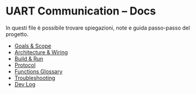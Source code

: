 # UART Communication – Docs

In questi file è possibile trovare 
spiegazioni, note e guida passo-passo del progetto.

- [Goals & Scope](goals_and_scope.txt)
- [Architecture & Wiring](architecture.md)
- [Build & Run](build_and_run.md)
- [Protocol](protocol.md)
- [Functions Glossary](functions.md)
- [Troubleshooting](troubleshooting.md)
- [Dev Log](devlog.md)
